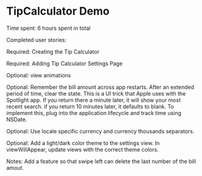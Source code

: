 TipCalculator Demo
=============
Time spent: 6 hours spent in total

Completed user stories:

Required: Creating the Tip Calculator

Required: Adding Tip Calculator Settings Page

Optional: view animations 

Optional: Remember the bill amount across app restarts. After an extended period of time, clear the state. This is a UI trick             that Apple uses with the Spotlight app. If you return there a minute later, it will show your most recent search. if            you return 10 minutes later, it defaults to blank. To implement this, plug into the application lifecycle and track             time using NSDate.

Optional: Use locale specific currency and currency thousands separators.

Optional: Add a light/dark color theme to the settings view. In viewWillAppear, update views with the correct theme colors.

Notes:
Add a feature so that swipe left can delete the last number of the bill amout.



